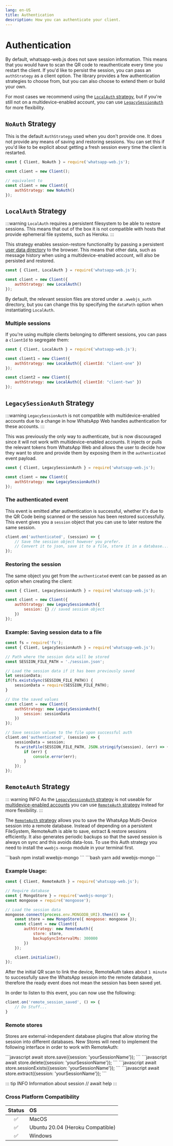 ```yaml
---
lang: en-US
title: Authentication
description: How you can authenticate your client.
---
```


# Authentication

By default, whatsapp-web.js does not save session information. This means that you would have to scan the QR code to reauthenticate every time you restart the client. If you'd like to persist the session, you can pass an `authStrategy` as a client option. The library provides a few authentication strategies to choose from, but you can also choose to extend them or build your own.

For most cases we recommend using the [`LocalAuth` strategy](#localauth-strategy), but if you're still not on a multidevice-enabled account, you can use [`LegacySessionAuth`](#legacysessionauth-strategy) for more flexibility.

## `NoAuth` Strategy

This is the default `AuthStrategy` used when you don't provide one. It does not provide any means of saving and restoring sessions. You can set this if you'd like to be explicit about getting a fresh session every time the client is restarted. 

```js
const { Client, NoAuth } = require('whatsapp-web.js');

const client = new Client();

// equivalent to
const client = new Client({
    authStrategy: new NoAuth()
});
```

## `LocalAuth` Strategy

:::warning
`LocalAuth` requires a persistent filesystem to be able to restore sessions. This means that out of the box it is not compatible with hosts that provide ephemeral file systems, such as Heroku.
:::

This strategy enables session-restore functionality by passing a persistent [user data directory](https://chromium.googlesource.com/chromium/src/+/master/docs/user_data_dir.md) to the browser. This means that other data, such as message history when using a multidevice-enabled account, will also be persisted and restored. 

```js
const { Client, LocalAuth } = require('whatsapp-web.js');

const client = new Client({
    authStrategy: new LocalAuth()
});
```

By default, the relevant session files are stored under a `.wwebjs_auth` directory, but you can change this by specifying the `dataPath` option when instantiating `LocalAuth`.

### Multiple sessions
If you're using multiple clients belonging to different sessions, you can pass a `clientId` to segregate them:

```js
const { Client, LocalAuth } = require('whatsapp-web.js');

const client1 = new Client({
    authStrategy: new LocalAuth({ clientId: "client-one" })
});

const client2 = new Client({
    authStrategy: new LocalAuth({ clientId: "client-two" })
});
```

## `LegacySessionAuth` Strategy

:::warning
`LegacySessionAuth` is not compatible with multidevice-enabled accounts due to a change in how WhatsApp Web handles authentication for these accounts.
:::

This was previously the only way to authenticate, but is now discouraged since it will not work with multidevice-enabled accounts. It injects or pulls the relevant tokens from WhatsApp Web and allows the user to decide how they want to store and provide them by exposing them in the `authenticated` event payload.

```js
const { Client, LegacySessionAuth } = require('whatsapp-web.js');

const client = new Client({
    authStrategy: new LegacySessionAuth()
});
```

### The authenticated event

This event is emitted after authentication is successful, whether it's due to the QR Code being scanned or the session has been restored successfully. This event gives you a `session` object that you can use to later restore the same session.

```javascript
client.on('authenticated', (session) => {    
    // Save the session object however you prefer.
    // Convert it to json, save it to a file, store it in a database...
});
```

### Restoring the session

The same object you get from the `authenticated` event can be passed as an option when creating the client:

```javascript
const { Client, LegacySessionAuth } = require('whatsapp-web.js');

const client = new Client({
    authStrategy: new LegacySessionAuth({
        session: {} // saved session object
    })
});
```

### Example: Saving session data to a file

```javascript
const fs = require('fs');
const { Client, LegacySessionAuth } = require('whatsapp-web.js');

// Path where the session data will be stored
const SESSION_FILE_PATH = './session.json';

// Load the session data if it has been previously saved
let sessionData;
if(fs.existsSync(SESSION_FILE_PATH)) {
    sessionData = require(SESSION_FILE_PATH);
}

// Use the saved values
const client = new Client({
    authStrategy: new LegacySessionAuth({
        session: sessionData
    })
});

// Save session values to the file upon successful auth
client.on('authenticated', (session) => {
    sessionData = session;
    fs.writeFile(SESSION_FILE_PATH, JSON.stringify(session), (err) => {
        if (err) {
            console.error(err);
        }
    });
});
```

## `RemoteAuth` Strategy

::: warning INFO
As the [`LegacySessionAuth` strategy]() is not useable for [multidevice-enabled accounts]()  you can use [`RemoteAuth` strategy]() instead for more flexibility. 
::: 

The [`RemoteAuth` strategy]() allows you to save the WhatsApp Multi-Device session into a remote database. Instead of depending on a persistent FileSystem, RemoteAuth is able to save, extract & restore sessions efficiently. It also generates periodic backups so that the saved session is always on sync and this avoids data-loss. To use this Auth strategy you need to install the `wwebjs-mongo` module in your terminal first.

<code-group>
<code-block title="npm" active>
```bash
npm install wwebjs-mongo
```
</code-block>

<code-block title="yarn">
```bash
yarn add wwebjs-mongo
```
</code-block>
</code-group>

### Example Usage:

```javascript
const { Client, RemoteAuth } = require('whatsapp-web.js');

// Require database
const { MongoStore } = require('wwebjs-mongo');
const mongoose = require('mongoose');

// Load the session data
mongoose.connect(process.env.MONGODB_URI).then(() => {
    const store = new MongoStore({ mongoose: mongoose });
    const client = new Client({
        authStrategy: new RemoteAuth({
            store: store,
            backupSyncIntervalMs: 300000
        })
    });

    client.initialize();
});
```
After the initial QR scan to link the device, RemoteAuth takes about `1 minute` to successfully save the WhatsApp session into the remote database, therefore the ready event does not mean the session has been saved yet.

In order to listen to this event, you can now use the following:

```javascript
client.on('remote_session_saved', () => {
    // Do Stuff...
}
```

### Remote stores
Stores are external-independent database plugins that allow storing the session into different databases. New Stores will need to implement the following interface in order to work with RemoteAuth:

<code-group>
<code-block title="save" active>
```javascript
await store.save({session: 'yourSessionName'});
```
</code-block>

<code-block title="delete">
```javascript
await store.delete({session: 'yourSessionName'});
```
</code-block>

<code-block title="sessionExists">
```javascript
await store.sessionExists({session: 'yourSessionName'});
```
</code-block>

<code-block title="extract">
```javascript
await store.extract({session: 'yourSessionName'});
```
</code-block>
</code-group>

::: tip INFO
Information about session // await help
:::

### Cross Platform Compatibility

| Status    | OS                               |
| :-------: |:---------------------------------|
| ✅        | MacOS                            |
| ✅        | Ubuntu 20.04 (Heroku Compatible) |
| ✅        | Windows                          |
